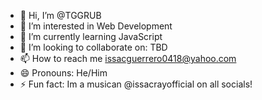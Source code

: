 - 👋 Hi, I’m @TGGRUB
- 👀 I’m interested in Web Development
- 🌱 I’m currently learning JavaScript
- 💞️ I’m looking to collaborate on: TBD
- 📫 How to reach me issacguerrero0418@yahoo.com
- 😄 Pronouns: He/Him
- ⚡ Fun fact: Im a musican @issacrayofficial on all socials!

<!---
TGGRUB/TGGRUB is a ✨ special ✨ repository because its `README.md` (this file) appears on your GitHub profile.
You can click the Preview link to take a look at your changes.
--->

